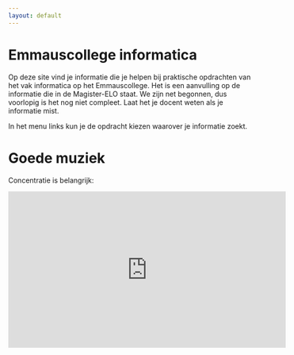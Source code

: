 ```yaml
---
layout: default
---
```


# Emmauscollege informatica

Op deze site vind je informatie die je helpen bij praktische opdrachten van het vak informatica op het Emmauscollege. Het is een aanvulling op de informatie die in de Magister-ELO staat. We zijn net begonnen, dus voorlopig is het nog niet compleet. Laat het je docent weten als je informatie mist.

In het menu links kun je de opdracht kiezen waarover je informatie zoekt.

# Goede muziek
Concentratie is belangrijk:

<iframe width="560" height="315" src="https://www.youtube.com/embed/ceGLEhahLKQ" frameborder="0" allow="accelerometer; autoplay; clipboard-write; encrypted-media; gyroscope; picture-in-picture" allowfullscreen></iframe>
